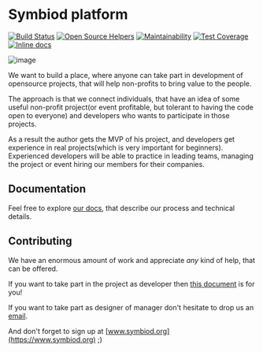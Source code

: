 # Symbiod platform

[![Build Status](https://travis-ci.org/symbiod/symbiod.svg?branch=master)](https://travis-ci.org/symbiod/symbiod)
[![Open Source Helpers](https://www.codetriage.com/symbiod/symbiod/badges/users.svg)](https://www.codetriage.com/symbiod/symbiod)
[![Maintainability](https://api.codeclimate.com/v1/badges/90170690cc5aab0e5168/maintainability)](https://codeclimate.com/github/symbiod/symbiod/maintainability)
[![Test Coverage](https://api.codeclimate.com/v1/badges/90170690cc5aab0e5168/test_coverage)](https://codeclimate.com/github/symbiod/symbiod/test_coverage)
[![Inline docs](http://inch-ci.org/github/symbiod/symbiod.svg?branch=master)](http://inch-ci.org/github/symbiod/symbiod)

![image](https://s15.postimg.cc/bbc427ycr/2018-07-09_14.01.32.jpg)

We want to build a place, where anyone can take part in development of opensource projects, that will help non-profits to bring value to the people.

The approach is that we connect individuals, that have an idea of some useful non-profit project(or event profitable, but tolerant to having the code open to everyone) and developers who wants to participate in those projects.

As a result the author gets the MVP of his project, and developers get experience in real projects(which is very important for beginners).
Experienced developers will be able to practice in leading teams, managing the project or event hiring our members for their companies.

## Documentation

Feel free to explore [our docs](https://github.com/symbiod/symbiod/blob/master/docs), that describe our process and technical details.

## Contributing

We have an enormous amount of work and appreciate *any* kind of help, that can be offered.

If you want to take part in the project as developer then [this document](https://github.com/symbiod/symbiod/blob/master/CONTRIBUTING.md) is for you!

If you want to take part as designer of manager don't hesitate to drop us an [email](mailto:opensource@howtohireme.ru).

And don't forget to sign up at [www.symbiod.org](https://www.symbiod.org) ;)
